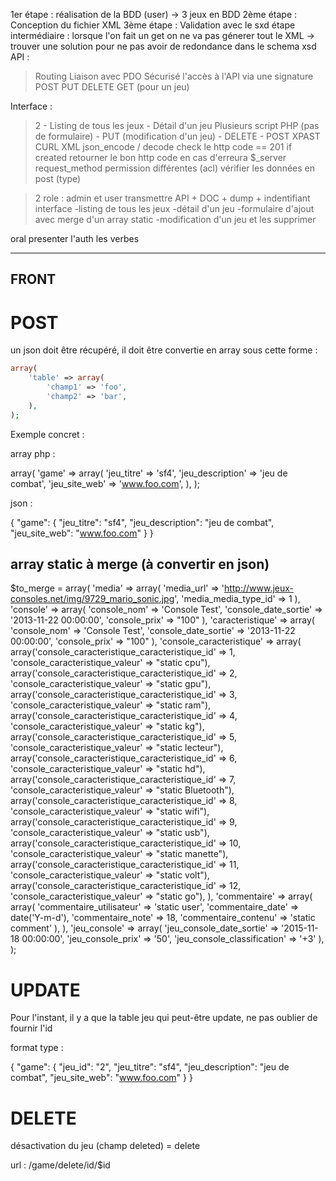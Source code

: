 1er étape : réalisation de la BDD (user)
-> 3 jeux en BDD
2ème étape : Conception du fichier XML
3ème étape : Validation avec le sxd
étape intermédiaire : lorsque l'on fait un get on ne va pas génerer tout le XML
-> trouver une solution pour ne pas avoir de redondance dans le schema xsd
API :
> Routing
> Liaison avec PDO
> Sécurisé l'accès à l'API via une signature
> POST PUT DELETE GET (pour un jeu)

Interface :
> 2
	- Listing de tous les jeux
	- Détail d'un jeu
> Plusieurs script PHP (pas de formulaire)
	- PUT (modification d'un jeu)
	- DELETE 
	- POST
> XPAST
> CURL
> XML
> json_encode / decode
> check le http code == 201 if created
> retourner le bon http code en cas d'erreura
> $_server request_method
> permission différentes (acl)
> vérifier les données en post (type)

> 2 role : admin et user
> transmettre API + DOC + dump + indentifiant
> interface
	-listing de tous les jeux
	-détail d'un jeu
	-formulaire d'ajout avec merge d'un array static
	-modification d'un jeu et les supprimer

oral
presenter l'auth
les verbes 



------------------------------------------------------------------
## FRONT ##


# POST #

un json doit être récupéré, il doit être convertie en array sous cette forme : 

```php
array(
	'table' => array(
		'champ1' => 'foo',
		'champ2' => 'bar',
	),
);
```
Exemple concret :

array php :

array(
	'game' => array(
    	'jeu_titre' => 'sf4',
    	'jeu_description' => 'jeu de combat',
    	'jeu_site_web' => 'www.foo.com',
    ),
);

json : 

{
  "game": {
    "jeu_titre": "sf4",
    "jeu_description": "jeu de combat",
    "jeu_site_web": "www.foo.com"
  }
}

## array static à merge (à convertir en json) ##

$to_merge = array(
	'media' =>  array(
		'media_url' => 'http://www.jeux-consoles.net/img/9729_mario_sonic.jpg', 
		'media_media_type_id' => 1
		),
	'console' => array(
		'console_nom' => 'Console Test',
		'console_date_sortie' => '2013-11-22 00:00:00',
		'console_prix' => "100"
		),
	'caracteristique' => array(
		'console_nom' => 'Console Test',
		'console_date_sortie' => '2013-11-22 00:00:00',
		'console_prix' => "100"
		),
	'console_caracteristique' => array(
		array('console_caracteristique_caracteristique_id' => 1, 'console_caracteristique_valeur' => "static cpu"),
		array('console_caracteristique_caracteristique_id' => 2, 'console_caracteristique_valeur' => "static gpu"),
		array('console_caracteristique_caracteristique_id' => 3, 'console_caracteristique_valeur' => "static ram"),
		array('console_caracteristique_caracteristique_id' => 4, 'console_caracteristique_valeur' => "static kg"),
		array('console_caracteristique_caracteristique_id' => 5, 'console_caracteristique_valeur' => "static lecteur"),
		array('console_caracteristique_caracteristique_id' => 6, 'console_caracteristique_valeur' => "static hd"),
		array('console_caracteristique_caracteristique_id' => 7, 'console_caracteristique_valeur' => "static Bluetooth"),
		array('console_caracteristique_caracteristique_id' => 8, 'console_caracteristique_valeur' => "static wifi"),
		array('console_caracteristique_caracteristique_id' => 9, 'console_caracteristique_valeur' => "static usb"),
		array('console_caracteristique_caracteristique_id' => 10, 'console_caracteristique_valeur' => "static manette"),
		array('console_caracteristique_caracteristique_id' => 11, 'console_caracteristique_valeur' => "static volt"),
		array('console_caracteristique_caracteristique_id' => 12, 'console_caracteristique_valeur' => "static go"),
		),
	'commentaire' => array(
		array(
			'commentaire_utilisateur' => 'static user', 
			'commentaire_date' => date('Y-m-d'),
			'commentaire_note' => 18, 
			'commentaire_contenu' => 'static comment'
		),
	),
	'jeu_console' => array(
		'jeu_console_date_sortie' => '2015-11-18 00:00:00', 
		'jeu_console_prix' => '50', 
		'jeu_console_classification' => '+3'
		),
);

# UPDATE #

Pour l'instant, il y a que la table jeu qui peut-être update, ne pas oublier de fournir l'id

format type : 

{
  "game": {
    "jeu_id": "2",
    "jeu_titre": "sf4",
    "jeu_description": "jeu de combat",
    "jeu_site_web": "www.foo.com"
  }
}

# DELETE #

désactivation du jeu (champ deleted) = delete

url : /game/delete/id/$id
